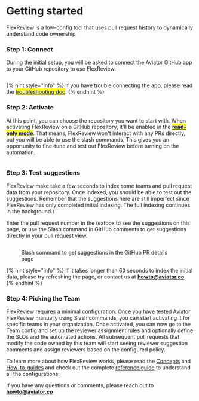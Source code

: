 # Getting started

FlexReview is a low-config tool that uses pull request history to dynamically understand code ownership.

### Step 1: Connect

During the initial setup, you will be asked to connect the Aviator GitHub app to your GitHub repository to use FlexReview.&#x20;

<figure><img src="../.gitbook/assets/Screenshot 2024-02-09 at 12.08.18 PM.png" alt=""><figcaption></figcaption></figure>

{% hint style="info" %}
If you have trouble connecting the app, please read the [<mark style="color:blue;">troubleshooting doc</mark>](../manage/faqs/troubleshooting-github-app-connection.md).
{% endhint %}

### Step 2: Activate

At this point, you can choose the repository you want to start with. When activating FlexReview on a GitHub repository, it'll be enabled in the [<mark style="color:blue;">**read-only mode**</mark>](concepts/read-only-mode.md). That means, FlexReview won't interact with any PRs directly, but you will be able to use the slash commands. This gives you an opportunity to fine-tune and test out FlexReview before turning on the automation.

<figure><img src="../.gitbook/assets/Screenshot 2024-02-09 at 12.11.36 PM.png" alt=""><figcaption></figcaption></figure>

### Step 3: Test suggestions

FlexReview make take a few seconds to index some teams and pull request data from your repository. Once indexed, you should be able to test out the suggestions. Remember that the suggestions here are still imperfect since FlexReview has only completed initial indexing. The full indexing continues in the background.\


Enter the pull request number in the textbox to see the suggestions on this page, or use the Slash command in GitHub comments to get suggestions directly in your pull request view.

<figure><img src="../.gitbook/assets/flexreview-comment.png" alt=""><figcaption><p>Slash command to get suggestions in the GitHub PR details page</p></figcaption></figure>

{% hint style="info" %}
If it takes longer than 60 seconds to index the initial data, please try refreshing the page, or contact us at **howto@aviator.co.**
{% endhint %}

### Step 4: Picking the Team

FlexReview requires a minimal configuration. Once you have tested Aviator FlexReview manually using Slash commands, you can start activating it for specific teams in your organization. Once activated, you can now go to the Team config and set up the reviewer assignment rules and optionally define the SLOs and the automated actions. All subsequent pull requests that modify the code owned by this team will start seeing reviewer suggestion comments and assign reviewers based on the configured policy.



To learn more about how FlexReview works, please read the [Concepts](concepts/) and [How-to-guides](../releases-beta/how-to-guides/) and check out the complete [reference guide](reference/) to understand all the configurations.

If you have any questions or comments, please reach out to **howto@aviator.co**

